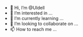 - 👋 Hi, I’m @UIdell
- 👀 I’m interested in ...
- 🌱 I’m currently learning ...
- 💞️ I’m looking to collaborate on ...
- 📫 How to reach me ...

<!---
UIdell/UIdell is a ✨ special ✨ repository because its `README.md` (this file) appears on your GitHub profile.
You can click the Preview link to take a look at your changes.
--->
